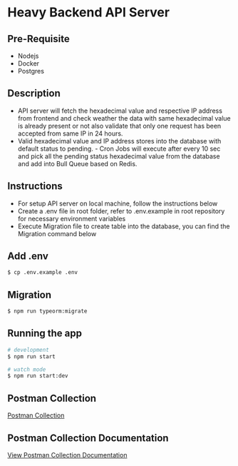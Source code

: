<p align="center">
  <h1>Heavy Backend API Server</h1>
</p>

## Pre-Requisite

- Nodejs
- Docker
- Postgres

## Description

- API server will fetch the hexadecimal value and respective IP address from frontend and check weather the data with same hexadecimal value is already present or not also validate that only one request has been accepted from same IP in 24 hours.
- Valid hexadecimal value and IP address stores into the database with default status to pending. - Cron Jobs will execute after every 10 sec and pick all the pending status hexadecimal value from the database and add into Bull Queue based on Redis.

## Instructions

- For setup API server on local machine, follow the instructions below
- Create a .env file in root folder, refer to .env.example in root repository for necessary environment variables
- Execute Migration file to create table into the database, you can find the Migration command below

## Add .env

```bash
$ cp .env.example .env
```

## Migration

```bash
$ npm run typeorm:migrate
```

## Running the app

```bash
# development
$ npm run start

# watch mode
$ npm run start:dev

```

## Postman Collection

<a target="_blank" href="./HeavyBackend.postman_collection.json">Postman Collection</a>

## Postman Collection Documentation

<a target="_blank" href="https://documenter.getpostman.com/view/17045303/VUjSENp7">View Postman Collection Documentation</a>
